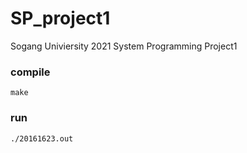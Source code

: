 # SP_project1

Sogang Univiersity 2021 System Programming Project1

###  compile

```
make
```

###  run

```
./20161623.out
```
